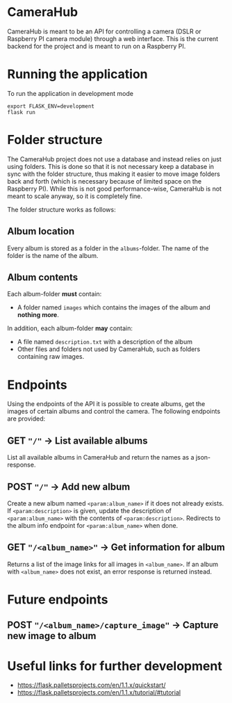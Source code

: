 # CameraHub
CameraHub is meant to be an API for controlling a camera (DSLR or Raspberry PI camera module) through a web interface. This is the current backend for the project and is meant to run on a Raspberry PI.

# Running the application
To run the application in development mode
```
export FLASK_ENV=development
flask run
```
# Folder structure
The CameraHub project does not use a database and instead relies on just using folders. This is done so that it is not necessary keep a database in sync with the folder structure, thus making it easier to move image folders back and forth (which is necessary because of limited space on the Raspberry PI). While this is not good performance-wise, CameraHub is not meant to scale anyway, so it is completely fine.

The folder structure works as follows:

## Album location
Every album is stored as a folder in the `albums`-folder. The name of the folder is the name of the album.
## Album contents
Each album-folder **must** contain:
- A folder named `images` which contains the images of the album and **nothing more**.

In addition, each album-folder **may** contain:
- A file named `description.txt` with a description of the album
- Other files and folders not used by CameraHub, such as folders containing raw images.

# Endpoints
Using the endpoints of the API it is possible to create albums, get the images of certain albums and control the camera. The following endpoints are provided:

## GET `"/"` -> List available albums
List all available albums in CameraHub and return the names as a json-response.
## POST `"/"` -> Add new album
Create a new album named `<param:album_name>` if it does not already exists. If `<param:description>` is given, update the description of `<param:album_name>` with the contents of `<param:description>`. Redirects to the album info endpoint for `<param:album_name>` when done.
## GET `"/<album_name>"` -> Get information for album
Returns a list of the image links for all images in `<album_name>`. If an album with `<album_name>` does not exist, an error response is returned instead.

# Future endpoints
## POST `"/<album_name>/capture_image"` -> Capture new image to album

# Useful links for further development
- https://flask.palletsprojects.com/en/1.1.x/quickstart/
- https://flask.palletsprojects.com/en/1.1.x/tutorial/#tutorial
